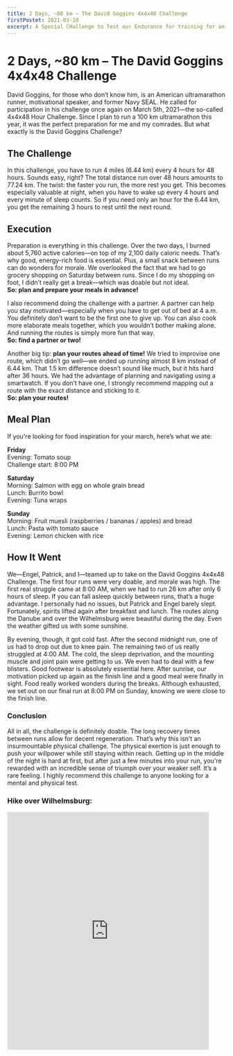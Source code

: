 ```yaml
---
title: 2 Days, ~80 km – The David Goggins 4x4x48 Challenge
firstPostet: 2021-03-10
excerpt: A Special CHallenge to Test our Endurance for training for an Ultra Marathon
---
```


# 2 Days, ~80 km – The David Goggins 4x4x48 Challenge

David Goggins, for those who don’t know him, is an American ultramarathon runner, motivational speaker, and former Navy SEAL. He called for participation in his challenge once again on March 5th, 2021—the so-called 4x4x48 Hour Challenge. Since I plan to run a 100 km ultramarathon this year, it was the perfect preparation for me and my comrades. But what exactly is the David Goggins Challenge?

## The Challenge

In this challenge, you have to run 4 miles (6.44 km) every 4 hours for 48 hours. Sounds easy, right? The total distance run over 48 hours amounts to 77.24 km. The twist: the faster you run, the more rest you get. This becomes especially valuable at night, when you have to wake up every 4 hours and every minute of sleep counts. So if you need only an hour for the 6.44 km, you get the remaining 3 hours to rest until the next round.

## Execution

Preparation is everything in this challenge. Over the two days, I burned about 5,760 active calories—on top of my 2,100 daily caloric needs. That’s why good, energy-rich food is essential. Plus, a small snack between runs can do wonders for morale. We overlooked the fact that we had to go grocery shopping on Saturday between runs. Since I do my shopping on foot, I didn’t really get a break—which was doable but not ideal.  
**So: plan and prepare your meals in advance!**

I also recommend doing the challenge with a partner. A partner can help you stay motivated—especially when you have to get out of bed at 4 a.m. You definitely don’t want to be the first one to give up. You can also cook more elaborate meals together, which you wouldn’t bother making alone. And running the routes is simply more fun that way.  
**So: find a partner or two!**

Another big tip: **plan your routes ahead of time!** We tried to improvise one route, which didn’t go well—we ended up running almost 8 km instead of 6.44 km. That 1.5 km difference doesn’t sound like much, but it hits hard after 36 hours. We had the advantage of planning and navigating using a smartwatch. If you don’t have one, I strongly recommend mapping out a route with the exact distance and sticking to it.  
**So: plan your routes!**

## Meal Plan

If you're looking for food inspiration for your march, here’s what we ate:

**Friday**  
Evening: Tomato soup  
Challenge start: 8:00 PM

**Saturday**  
Morning: Salmon with egg on whole grain bread  
Lunch: Burrito bowl  
Evening: Tuna wraps

**Sunday**  
Morning: Fruit muesli (raspberries / bananas / apples) and bread  
Lunch: Pasta with tomato sauce  
Evening: Lemon chicken with rice

## How It Went

We—Engel, Patrick, and I—teamed up to take on the David Goggins 4x4x48 Challenge. The first four runs were very doable, and morale was high. The first real struggle came at 8:00 AM, when we had to run 26 km after only 6 hours of sleep. If you can fall asleep quickly between runs, that’s a huge advantage. I personally had no issues, but Patrick and Engel barely slept. Fortunately, spirits lifted again after breakfast and lunch. The routes along the Danube and over the Wilhelmsburg were beautiful during the day. Even the weather gifted us with some sunshine.

By evening, though, it got cold fast. After the second midnight run, one of us had to drop out due to knee pain. The remaining two of us really struggled at 4:00 AM. The cold, the sleep deprivation, and the mounting muscle and joint pain were getting to us. We even had to deal with a few blisters. Good footwear is absolutely essential here. After sunrise, our motivation picked up again as the finish line and a good meal were finally in sight. Food really worked wonders during the breaks. Although exhausted, we set out on our final run at 8:00 PM on Sunday, knowing we were close to the finish line.

### Conclusion

All in all, the challenge is definitely doable. The long recovery times between runs allow for decent regeneration. That’s why this isn’t an insurmountable physical challenge. The physical exertion is just enough to push your willpower while still staying within reach. Getting up in the middle of the night is hard at first, but after just a few minutes into your run, you're rewarded with an incredible sense of triumph over your weaker self. It’s a rare feeling. I highly recommend this challenge to anyone looking for a mental and physical test.

### Hike over Wilhelmsburg:
<iframe src='https://connect.garmin.com/modern/activity/embed/6379539173' width='465' height=548 title='Aktivität einbetten' frameborder="0" />

### Hike along the Danube:
<iframe src='https://connect.garmin.com/modern/activity/embed/6386913601' width='465' height=548 title='Aktivität einbetten' frameborder="0" />

## Lessons Learned for the 100 km Ultra

This was an excellent preparation for the 100 km ultramarathon. However, the physical strain of the Goggins Challenge is quite different from running 100 km in one go. During our last 50 km test march, muscles, joints, and tendons were pushed to their absolute limit. That wasn’t really the case with the Goggins challenge.

For the 100 km Mammutmarsch, we’ll definitely take the following with us:

**Short Breaks**: Taking small, repeated breaks (no more than 20 minutes) can greatly boost performance and morale. But keep them short—longer breaks tend to make you tired and kill motivation.

**Snacks & Food**: For future practice marches, we’ll make sure to eat regular snacks like nuts and fruits, which have almost immediate effects. For larger meals, we’ve had great success with potato salad, tuna wraps, pasta with tomato sauce, bread, and chicken with rice. Quark with fruits also feels almost magical on a long march. Acidic dishes like pasta salad are best avoided due to possible stomach upset.

Do you have more meal ideas for long marches?  
Or do you know of other interesting challenges?  
Feel free to share them!  
I’m also happy to answer any questions you might have.

Until then, march on!  
Your Vale